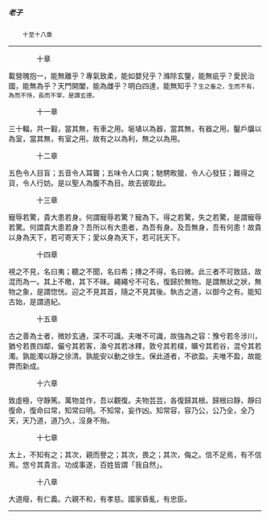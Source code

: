 

##### 老子
　　`十至十八章`

* * *

　　　　十章

載營魄抱一，能無離乎？專氣致柔，能如嬰兒乎？滌除玄鑒，能無疵乎？愛民治國，能無為乎？天門開闔，能為雌乎？明白四達，能無知乎？`生之畜之，生而不有，為而不恃，長而不宰，是謂玄德。`

　　　　十一章

三十輻，共一轂，當其無，有車之用。埏埴以為器，當其無，有器之用。鑿戶牖以為室，當其無，有室之用。故有之以為利，無之以為用。

　　　　十二章

五色令人目盲；五音令人耳聾；五味令人口爽；馳騁畋獵，令人心發狂；難得之貨，令人行妨。是以聖人為腹不為目。故去彼取此。

　　　　十三章

寵辱若驚，貴大患若身。何謂寵辱若驚？寵為下。得之若驚，失之若驚，是謂寵辱若驚。何謂貴大患若身？吾所以有大患者，為吾有身。及吾無身，吾有何患！故貴以身為天下，若可寄天下；愛以身為天下，若可託天下。

　　　　十四章

視之不見，名曰夷；聽之不聞，名曰希；摶之不得，名曰微。此三者不可致詰，故混而為一。其上不曒，其下不昧。繩繩兮不可名，復歸於無物。是謂無狀之狀，無物之象，是謂惚恍。迎之不見其首，隨之不見其後。執古之道，以御今之有。能知古始，是謂道紀。

　　　　十五章

古之善為士者，微妙玄通，深不可識。夫唯不可識，故強為之容：豫兮若冬涉川，猶兮若畏四鄰，儼兮其若客，渙兮其若冰釋，敦兮其若樸，曠兮其若谷，混兮其若濁。孰能濁以靜之徐清。孰能安以動之徐生。保此道者，不欲盈。夫唯不盈，故能弊而新成。

　　　　十六章

致虛極，守靜篤。萬物並作，吾以觀復。夫物芸芸，各復歸其根。歸根曰靜，靜曰復命，復命曰常，知常曰明。不知常，妄作凶。知常容，容乃公，公乃全，全乃天，天乃道，道乃久，沒身不殆。

　　　　十七章

太上，不知有之；其次，親而譽之；其次，畏之；其次，侮之。信不足焉，有不信焉。悠兮其貴言。功成事遂，百姓皆謂「我自然」。

　　　　十八章

大道癈，有仁義。六親不和，有孝慈。國家昏亂，有忠臣。

* * *

